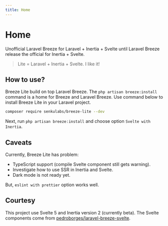 ```yaml
---
title: Home
---
```


# Home

Unofficial Laravel Breeze for Laravel + Inertia + Svelte until Laravel Breeze release the official for Inertia + Svelte.

> Lite = Laravel + Inertia + Svelte. I like it!

## How to use?

Breeze Lite build on top Laravel Breeze. The `php artisan breeze:install` command is a home for Breeze and Laravel Breeze. Use command below to install Breeze Lite in your Laravel project.

```bash
composer require senkulabs/breeze-lite --dev
```

Next, run `php artisan breeze:install` and choose option `Svelte with Inertia`.

## Caveats

Currently, Breeze Lite has problem:

- TypeScript support (compile Svelte component still gets warning).
- Investigate how to use SSR in Inertia and Svelte.
- Dark mode is not ready yet.

But, `eslint with prettier` option works well.

## Courtesy

This project use Svelte 5 and Inertia version 2 (currently beta). The Svelte components come from [pedroborges/laravel-breeze-svelte](https://github.com/pedroborges/laravel-breeze-svelte).